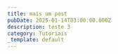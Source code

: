 ```yaml
---
title: mais um post
pubDate: 2025-01-14T03:00:00.000Z
description: teste 3
category: Tutoriais
_template: default
---
```


